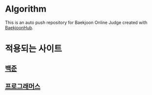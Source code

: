 # Algorithm
This is an auto push repository for Baekjoon Online Judge created with [BaekjoonHub](https://github.com/BaekjoonHub/BaekjoonHub).


# 적용되는 사이트
  ## [백준](https://www.acmicpc.net/, "백준 알고리즘")
  ## [프로그래머스](https://school.programmers.co.kr/learn/challenges?order=acceptance_desc&partIds=17615%2C6174, "프로그래머스 코딩테스트")
